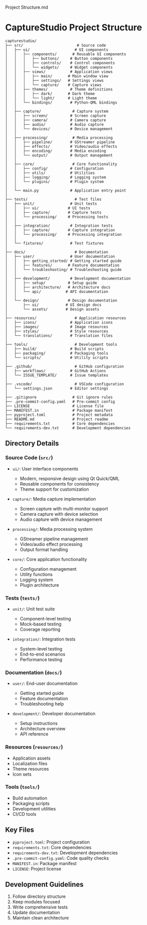 Project Structure.md

# CaptureStudio Project Structure

```
capturestudio/
├── src/                        # Source code
│   ├── ui/                    # UI components
│   │   ├── components/       # Reusable UI components
│   │   │   ├── buttons/     # Button components
│   │   │   ├── controls/    # Control components
│   │   │   └── widgets/     # Widget components
│   │   ├── views/           # Application views
│   │   │   ├── main/       # Main window view
│   │   │   ├── settings/   # Settings views
│   │   │   └── capture/    # Capture views
│   │   ├── themes/          # Theme definitions
│   │   │   ├── dark/       # Dark theme
│   │   │   └── light/      # Light theme
│   │   └── bindings/        # Python-QML bindings
│   │
│   ├── capture/              # Capture system
│   │   ├── screen/          # Screen capture
│   │   ├── camera/          # Camera capture
│   │   ├── audio/           # Audio capture
│   │   └── devices/         # Device management
│   │
│   ├── processing/           # Media processing
│   │   ├── pipeline/        # GStreamer pipeline
│   │   ├── effects/         # Video/audio effects
│   │   ├── encoding/        # Media encoding
│   │   └── output/          # Output management
│   │
│   ├── core/                 # Core functionality
│   │   ├── config/          # Configuration
│   │   ├── utils/           # Utilities
│   │   ├── logging/         # Logging system
│   │   └── plugins/         # Plugin system
│   │
│   └── main.py              # Application entry point
│
├── tests/                     # Test files
│   ├── unit/                # Unit tests
│   │   ├── ui/             # UI tests
│   │   ├── capture/        # Capture tests
│   │   └── processing/     # Processing tests
│   │
│   ├── integration/         # Integration tests
│   │   ├── capture/        # Capture integration
│   │   └── processing/     # Processing integration
│   │
│   └── fixtures/            # Test fixtures
│
├── docs/                      # Documentation
│   ├── user/                # User documentation
│   │   ├── getting_started/ # Getting started guide
│   │   ├── features/       # Feature documentation
│   │   └── troubleshooting/ # Troubleshooting guide
│   │
│   ├── development/         # Development documentation
│   │   ├── setup/          # Setup guide
│   │   ├── architecture/   # Architecture docs
│   │   └── api/           # API documentation
│   │
│   └── design/             # Design documentation
│       ├── ui/            # UI design docs
│       └── assets/        # Design assets
│
├── resources/                 # Application resources
│   ├── icons/               # Application icons
│   ├── images/              # Image resources
│   ├── styles/              # Style resources
│   └── translations/        # Translation files
│
├── tools/                     # Development tools
│   ├── build/               # Build scripts
│   ├── packaging/           # Packaging tools
│   └── scripts/             # Utility scripts
│
├── .github/                   # GitHub configuration
│   ├── workflows/           # GitHub Actions
│   └── ISSUE_TEMPLATE/      # Issue templates
│
├── .vscode/                   # VSCode configuration
│   └── settings.json        # Editor settings
│
├── .gitignore                # Git ignore rules
├── .pre-commit-config.yaml   # Pre-commit config
├── LICENSE                   # License file
├── MANIFEST.in               # Package manifest
├── pyproject.toml            # Project metadata
├── README.md                 # Project readme
├── requirements.txt          # Core dependencies
└── requirements-dev.txt      # Development dependencies
```

## Directory Details

### Source Code (`src/`)

- `ui/`: User interface components
  - Modern, responsive design using Qt Quick/QML
  - Reusable components for consistency
  - Theme support for customization

- `capture/`: Media capture implementation
  - Screen capture with multi-monitor support
  - Camera capture with device selection
  - Audio capture with device management

- `processing/`: Media processing system
  - GStreamer pipeline management
  - Video/audio effect processing
  - Output format handling

- `core/`: Core application functionality
  - Configuration management
  - Utility functions
  - Logging system
  - Plugin architecture

### Tests (`tests/`)

- `unit/`: Unit test suite
  - Component-level testing
  - Mock-based testing
  - Coverage reporting

- `integration/`: Integration tests
  - System-level testing
  - End-to-end scenarios
  - Performance testing

### Documentation (`docs/`)

- `user/`: End-user documentation
  - Getting started guide
  - Feature documentation
  - Troubleshooting help

- `development/`: Developer documentation
  - Setup instructions
  - Architecture overview
  - API reference

### Resources (`resources/`)

- Application assets
- Localization files
- Theme resources
- Icon sets

### Tools (`tools/`)

- Build automation
- Packaging scripts
- Development utilities
- CI/CD tools

## Key Files

- `pyproject.toml`: Project configuration
- `requirements.txt`: Core dependencies
- `requirements-dev.txt`: Development dependencies
- `.pre-commit-config.yaml`: Code quality checks
- `MANIFEST.in`: Package manifest
- `LICENSE`: Project license

## Development Guidelines

1. Follow directory structure
2. Keep modules focused
3. Write comprehensive tests
4. Update documentation
5. Maintain clean architecture